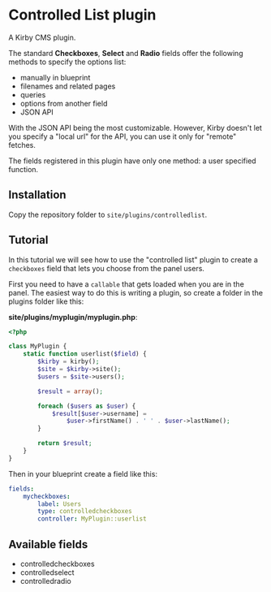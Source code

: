 # Controlled List plugin
A Kirby CMS plugin.

The standard **Checkboxes**, **Select** and **Radio** fields offer the following methods to specify the options list:

  - manually in blueprint
  - filenames and related pages
  - queries
  - options from another field
  - JSON API

With the JSON API being the most customizable. However, Kirby doesn't let you specify a "local url" for the API, you can use it only for "remote" fetches. 

The fields registered in this plugin have only one method: a user specified function. 

## Installation
Copy the repository folder to `site/plugins/controlledlist`.

## Tutorial
In this tutorial we will see how to use the "controlled list" plugin to  create a `checkboxes` field that lets you choose from the panel users. 

First you need to have a `callable` that gets loaded when you are in the panel. The easiest way to do this is writing a plugin, so create a folder in the plugins folder like this:

**site/plugins/myplugin/myplugin.php**:

```php
<?php

class MyPlugin {
    static function userlist($field) {
        $kirby = kirby();
        $site = $kirby->site();
        $users = $site->users();

        $result = array();

        foreach ($users as $user) {
            $result[$user->username] = 
                $user->firstName() . ' ' . $user->lastName();
        }

        return $result;
    }
}
```

Then in your blueprint create a field like this:

```yaml
fields:
    mycheckboxes:
        label: Users
        type: controlledcheckboxes
        controller: MyPlugin::userlist
```

## Available fields

 - controlledcheckboxes
 - controlledselect
 - controlledradio
